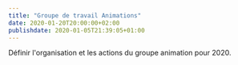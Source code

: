 ```yaml
---
title: "Groupe de travail Animations"
date: 2020-01-20T20:00:00+02:00
publishdate: 2020-01-05T21:39:05+01:00
---
```


Définir l'organisation et les actions du groupe animation pour 2020.